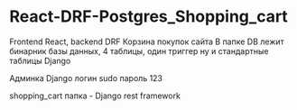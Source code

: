 # React-DRF-Postgres_Shopping_cart
Frontend React, backend DRF
Корзина покупок сайта
В папке DB лежит бинарник базы данных, 4 таблицы, один триггер ну и стандартные таблицы Django

Админка Django логин sudo пароль 123

shopping_cart папка - Django rest framework
